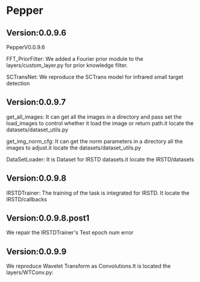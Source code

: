 # Pepper
## Version:0.0.9.6
PepperV0.0.9.6

FFT_PriorFilter: We added a Fourier prior module to the layers/custom_layer.py for prior knowledge filter.

SCTransNet: We reproduce the SCTrans model for infrared small target detection

## Version:0.0.9.7
get_all_images: It can get all the images in a directory and pass set the load_images to control whether it load the image or return path.it locate the datasets/dataset_utils.py

get_img_norm_cfg: It can get the norm parameters in a directory all the images to adjust.it locate the datasets/dataset_utils.py

DataSetLoader: It is Dataset for IRSTD datasets.it locate the IRSTD/datasets

## Version:0.0.9.8
IRSTDTrainer: The training of the task is integrated for IRSTD. It locate the IRSTD/callbacks

## Version:0.0.9.8.post1
We repair the IRSTDTrainer's Test epoch num error

## Version:0.0.9.9
We reproduce Wavelet Transform as Convolutions.It is located the layers/WTConv.py:
